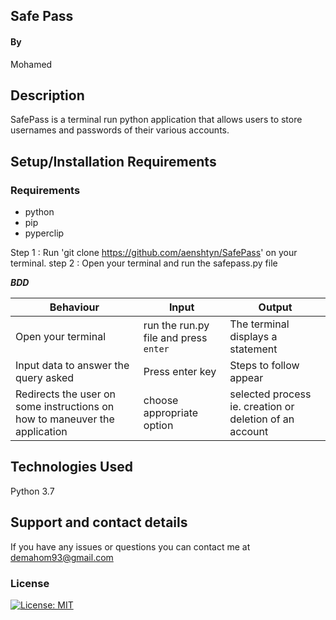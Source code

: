 ## Safe Pass

#### By

Mohamed

## Description

SafePass is a terminal run python application that allows users to store usernames and passwords of their various accounts.

## Setup/Installation Requirements

### Requirements

  * python
  * pip
  * pyperclip

  Step 1 : Run 'git clone https://github.com/aenshtyn/SafePass' on your terminal.
  step 2 : Open your terminal and run the safepass.py file

***BDD***

| Behaviour | Input | Output |
| --------- | ------| ------ |
|Open your terminal|run the run.py file and press  `enter`|The terminal displays a statement|
|Input data to answer the query asked   |Press enter key |Steps to follow appear
|Redirects the user on some instructions on how to maneuver the application| choose appropriate option| selected process ie. creation or deletion of an account|


## Technologies Used

Python 3.7

## Support and contact details

If you have any issues or questions you can contact me at demahom93@gmail.com

### License

[![License: MIT](https://img.shields.io/badge/License-MIT-yellow.svg)](https://opensource.org/licenses/MIT)
